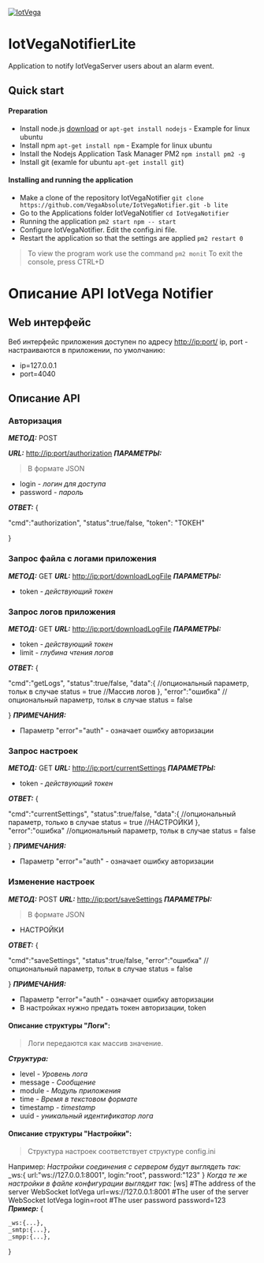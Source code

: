 [![IotVega](http://iotvega.com/images/logo.png)](http://iotvega.com)
# IotVegaNotifierLite
Application to notify IotVegaServer users about an alarm event.
## Quick start
#### Preparation
- Install node.js 
[download](https://nodejs.org/en/download/)
or
`apt-get install nodejs` - Example for linux ubuntu
- Install npm
`apt-get install npm` - Example for linux ubuntu
- Install the Nodejs Application Task Manager PM2 `npm install pm2 -g`
- Install git (examle for ubuntu `apt-get install git`)
#### Installing and running the application
- Make a clone of the repository IotVegaNotifier `git clone https://github.com/VegaAbsolute/IotVegaNotifier.git -b lite`
- Go to the Applications folder IotVegaNotifier `cd IotVegaNotifier`
- Running the application `pm2 start npm -- start`
- Configure IotVegaNotifier. Edit the config.ini file.
- Restart the application so that the settings are applied `pm2 restart 0`
> To view the program work use the command `pm2 monit`
To exit the console, press CTRL+D

# Описание API IotVega Notifier
## Web интерфейс
Веб интерфейс приложения доступен по адресу
[http://ip:port/](http://ip:port/)
ip, port - настраиваются в приложении, по умолчанию:
- ip=127.0.0.1
- port=4040
## Описание API
### Авторизация
***МЕТОД:*** POST

***URL:*** [http://ip:port/authorization](http://ip:port/authorization)
***ПАРАМЕТРЫ:***
> В формате JSON 
>
- login *- логин для доступа*
- password *- пароль*

***ОТВЕТ:***
{

  "cmd":"authorization",
  "status":true/false,
  "token": "ТОКЕН"
  
}

### Запрос файла с логами приложения
***МЕТОД:***  GET
***URL:*** [http://ip:port/downloadLogFile](http://ip:port/downloadLogFile)
***ПАРАМЕТРЫ:***
- token *- действующий токен*

### Запрос логов приложения
***МЕТОД:*** GET
***URL:*** [http://ip:port/downloadLogFile](http://ip:port/downloadLogFile)
***ПАРАМЕТРЫ:***
- token *- действующий токен*
- limit *- глубина чтения логов*

***ОТВЕТ:***
{

  "cmd":"getLogs",
  "status":true/false,
  "data":{
    //опциональный параметр, тольк в случае status = true
    //Массив логов
  },
  "error":"ошибка" //опциональный параметр, тольк в случае status = false

    
}
***ПРИМЕЧАНИЯ:***
- Параметр "error"="auth" - означает ошибку авторизации

### Запрос настроек
***МЕТОД:*** GET
***URL:*** [http://ip:port/currentSettings](http://ip:port/currentSettings)
***ПАРАМЕТРЫ:*** 
- token *- действующий токен*

***ОТВЕТ:***
{

  "cmd":"currentSettings",
  "status":true/false,
  "data":{ 
      //опциональный параметр, только в случае status = true
    //НАСТРОЙКИ
  },
  "error":"ошибка" //опциональный параметр, тольк в случае status = false
  
}
***ПРИМЕЧАНИЯ:***
- Параметр "error"="auth" - означает ошибку авторизации

### Изменение настроек
***МЕТОД:*** POST
***URL:*** [http://ip:port/saveSettings](http://ip:port/saveSettings)
***ПАРАМЕТРЫ:***
> В формате JSON 
>
- НАСТРОЙКИ

***ОТВЕТ:***
{

  "cmd":"saveSettings",
  "status":true/false,
  "error":"ошибка" //опциональный параметр, тольк в случае status = false
  
}
***ПРИМЕЧАНИЯ:***
- Параметр "error"="auth" - означает ошибку авторизации
- В настройках нужно предать токен авторизации, token

#### Описание структуры "Логи":
> Логи передаются как массив значение.

***Структура:***
- level *- Уровень лога*
- message *- Сообщение*
- module *- Модуль приложения*
- time *- Время в текстовом формате*
- timestamp *- timestamp*
- uuid *- уникальный идентификатор лога*

#### Описание структуры "Настройки":
>Структура настроек соответствует структуре config.ini

Например: 
*Настройки соединения c сервером будут выглядеть так:* 
_ws:{
  url:"ws://127.0.0.1:8001",
  login:"root",
  password:"123"
}
*Когда те же настройки в файле конфигурации выглядит так:*
[ws]
  #The address of the server WebSocket IotVega
url=ws://127.0.0.1:8001
  #The user of the server WebSocket IotVega
login=root
  #The user password
password=123
***Пример:***
{
    
    _ws:{...},
    _smtp:{...},
    _smpp:{...},
    
}